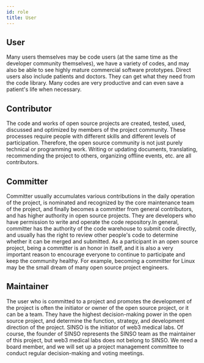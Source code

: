 ```yaml
---
id: role
title: User
---
```


## User

Many users themselves may be code users (at the same time as the developer community themselves), we have a variety of codes, and may also be able to see highly mature commercial software prototypes. Direct users also include patients and doctors. They can get what they need from the code library. Many codes are very productive and can even save a patient's life when necessary.

## Contributor

The code and works of open source projects are created, tested, used, discussed and optimized by members of the project community. These processes require people with different skills and different levels of participation. Therefore, the open source community is not just purely technical or programming work. Writing or updating documents, translating, recommending the project to others, organizing offline events, etc. are all contributors.

## Committer

Committer usually accumulates various contributions in the daily operation of the project, is nominated and recognized by the core maintenance team of the project, and finally becomes a committer from general contributors, and has higher authority in open source projects. They are developers who have permission to write and operate the code repository.In general, committer has the authority of the code warehouse to submit code directly, and usually has the right to review other people's code to determine whether it can be merged and submitted. As a participant in an open source project, being a committer is an honor in itself, and it is also a very important reason to encourage everyone to continue to participate and keep the community healthy. For example, becoming a committer for Linux may be the small dream of many open source project engineers.

## Maintainer

The user who is committed to a project and promotes the development of the project is often the initiator or owner of the open source project, or it can be a team. They have the highest decision-making power in the open source project, and determine the function, strategy, and development direction of the project. SINSO is the initiator of web3 medical labs. Of course, the founder of SINSO represents the SINSO team as the maintainer of this project, but web3 medical labs does not belong to SINSO. We need a board member, and we will set up a project management committee to conduct regular decision-making and voting meetings.
